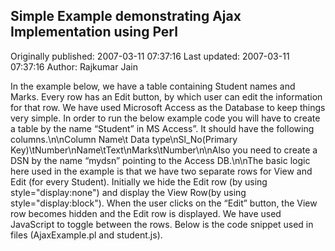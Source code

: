 ## Simple Example demonstrating Ajax Implementation using Perl 
Originally published: 2007-03-11 07:37:16 
Last updated: 2007-03-11 07:37:16 
Author: Rajkumar Jain 
 
In the example below, we have a table containing Student names and Marks. Every row has an Edit button, by which user can edit the information for that row. We have used Microsoft Access as the Database to keep things very simple.  In order to run the below example code you will have to create a table by the name “Student” in MS Access”. It should have the following columns.\n\nColumn Name\t Data type\nSl_No(Primary Key)\tNumber\nName\tText\nMarks\tNumber\n\nAlso you need to create a DSN by the name “mydsn” pointing to the Access DB.\n\nThe basic logic here used in the example is that we have two separate rows for View and Edit (for every Student). Initially we hide the Edit row (by using style="display:none") and display the View Row(by using style="display:block").  When the user clicks on the “Edit” button, the View row becomes hidden and the Edit row is displayed. We have used JavaScript to toggle between the rows. Below is the code snippet used in files (AjaxExample.pl and student.js).